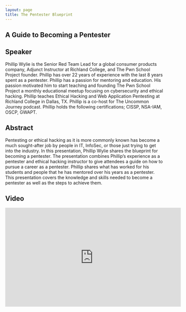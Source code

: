 ```yaml
---
layout: page
title: The Pentester Blueprint
---
```

<h2> A Guide to Becoming a Pentester</h2>

Speaker 
-----------------
Phillip Wylie is the Senior Red Team Lead for a global consumer products company, Adjunct Instructor at Richland College, and The Pwn School Project founder. Phillip has over 22 years of experience with the last 8 years spent as a pentester. Phillip has a passion for mentoring and education. His passion motivated him to start teaching and founding The Pwn School Project a monthly educational meetup focusing on cybersecurity and ethical hacking. Phillip teaches Ethical Hacking and Web Application Pentesting at Richland College in Dallas, TX. Phillip is a co-host for The Uncommon Journey podcast. Phillip holds the following certifications; CISSP, NSA-IAM, OSCP, GWAPT.

Abstract
-----------------
Pentesting or ethical hacking as it is more commonly known has become a much sought-after job by people in IT, InfoSec, or those just trying to get into the industry. In this presentation, Phillip Wylie shares the blueprint for becoming a pentester. The presentation combines Phillip’s experience as a pentester and ethical hacking instructor to give attendees a guide on how to pursue a career as a pentester. Phillip shares what has worked for his students and people that he has mentored over his years as a pentester. This presentation covers the knowledge and skills needed to become a pentester as well as the steps to achieve them.

Video
-----
<div class="container">
	<iframe width="560" height="315" src="https://www.youtube-nocookie.com/embed/NPuwI7rd4xg" frameborder="0" allow="accelerometer; autoplay; encrypted-media; gyroscope; picture-in-picture" allowfullscreen></iframe>
</div>